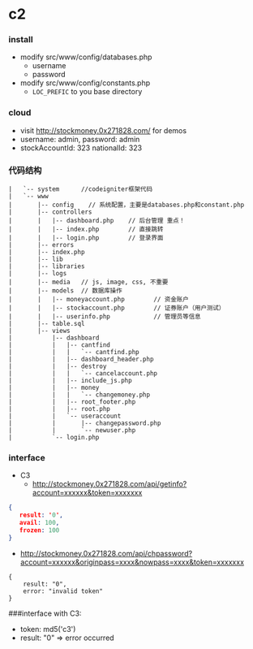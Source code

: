 c2
==
### install
- modify src/www/config/databases.php
	- username
	- password
- modify src/www/config/constants.php
	- `LOC_PREFIC` to you base directory

### cloud
- visit http://stockmoney.0x271828.com/ for demos
- username: admin, password: admin
- stockAccountId: 323 nationalId: 323

### 代码结构

```
|   `-- system      //codeigniter框架代码
|   `-- www
|       |-- config    // 系统配置，主要是databases.php和constant.php
|       |-- controllers
|       |   |-- dashboard.php    // 后台管理 重点！
|       |   |-- index.php        // 直接跳转
|       |   |-- login.php        // 登录界面
|       |-- errors
|       |-- index.php
|       |-- lib
|       |-- libraries
|       |-- logs
|       |-- media   // js, image, css, 不重要
|       |-- models  // 数据库操作
|       |   |-- moneyaccount.php        // 资金账户
|       |   |-- stockaccount.php        // 证券账户（用户测试）
|       |   |-- userinfo.php            // 管理员等信息
|       |-- table.sql
|       |-- views
|           |-- dashboard
|           |   |-- cantfind
|           |   |   `-- cantfind.php
|           |   |-- dashboard_header.php
|           |   |-- destroy
|           |   |   `-- cancelaccount.php
|           |   |-- include_js.php
|           |   |-- money
|           |   |   `-- changemoney.php
|           |   |-- root_footer.php
|           |   |-- root.php
|           |   `-- useraccount
|           |       |-- changepassword.php
|           |       `-- newuser.php
|           `-- login.php
```

### interface
- C3
  - http://stockmoney.0x271828.com/api/getinfo?account=xxxxxx&token=xxxxxxx
```json
{
   result: '0',
   avail: 100,
   frozen: 100
}
```
  - http://stockmoney.0x271828.com/api/chpassword?account=xxxxxx&originpass=xxxx&nowpass=xxxx&token=xxxxxxx
```
{
	result: "0",
	error: "invalid token"
}
```

###interface with C3:
- token: md5('c3')
- result: "0" => error occurred

